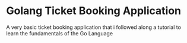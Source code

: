 # Golang Ticket Booking Application

A very basic ticket booking application that i followed along a tutorial to learn the fundamentals of the Go Language
